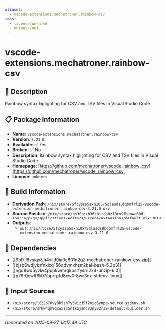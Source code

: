 ```yaml
---
aliases:
  - vscode-extensions.mechatroner.rainbow-csv
tags:
  - license/unknown
  - outputs/out
---
```


# vscode-extensions.mechatroner.rainbow-csv

## 📝 Description

Rainbow syntax higlighting for CSV and TSV files in Visual Studio Code

## 📋 Package Information

- **Name**: `vscode-extensions.mechatroner.rainbow-csv`
- **Version**: `3.21.0`
- **Available**: ✅ Yes
- **Broken**: ✅ No
- **Description**: Rainbow syntax higlighting for CSV and TSV files in Visual Studio Code
- **Homepage**: [https://github.com/mechatroner/vscode_rainbow_csv](https://github.com/mechatroner/vscode_rainbow_csv)
- **License**: `unknown`

## 🔧 Build Information

- **Derivation Path**: `/nix/store/5fcyszp5sxn10575qlasds0bqbmfrl25-vscode-extension-mechatroner-rainbow-csv-3.21.0.drv`
- **Source Position**: `/nix/store/ns30sqxb36k8jrds8z18rv96bpnwc60d-source/pkgs/applications/editors/vscode/extensions/default.nix:3010`
- **Outputs**:
  - `out`:  `/nix/store/5fcyszp5sxn10575qlasds0bqbmfrl25-vscode-extension-mechatroner-rainbow-csv-3.21.0`

## 🔗 Dependencies

- [[9bl7jl8vsiqx8ih4xljd9ia0c801n2g2-mechatroner-rainbow-csv.zip]]
- [[bjsb6wdjykafnkixq156qdvmxhsm2bai-bash-5.3p3]]
- [[ngq8wd5yvlw4pppkwmrgkpsrfydh12x4-unzip-6.0]]
- [[p76r0cwlf6k97ibprrpfd8xw0r8wc3nx-stdenv-linux]]

## 📁 Input Sources

- `/nix/store/l622p70vy8k5sh7y5wizi5f2mic6ynpg-source-stdenv.sh`
- `/nix/store/shkw4qm9qcw5sc5n1k5jznc83ny02r39-default-builder.sh`

---
*Generated on 2025-09-27 13:17:49 UTC*
